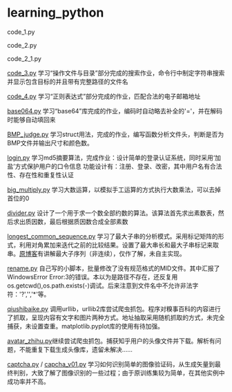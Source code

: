 # learning_python

code_1.py

code_2.py

code_2_1.py

[code_3.py](https://github.com/ywfluctier/learning_python/blob/master/code_3) 学习“操作文件与目录”部分完成的搜索作业，命令行中制定字符串搜索并显示包含目标的并且带有完整路径的文件名

[code_4.py](https://github.com/ywfluctier/learning_python/blob/master/code_4.py) 学习“正则表达式”部分完成的作业，匹配合法的电子邮箱地址

[base064.py](https://github.com/ywfluctier/learning_python/blob/master/base064.py) 学习“base64”库完成的作业，编码时自动略去补全的'='，并在解码时能够自动填回来

[BMP_judge.py](https://github.com/ywfluctier/learning_python/blob/master/BMP_judge.py) 学习struct用法，完成的作业，编写函数分析文件头，判断是否为BMP文件并输出尺寸和颜色数。

[login.py](https://github.com/ywfluctier/learning_python/blob/master/login.py) 学习md5摘要算法，完成作业：设计简单的登录认证系统，同时采用‘加盐’方式保护用户的口令信息
功能设计有：注册、登录、改密，其中用户名有合法性、存在性和重复性认证

[big_multiply.py](https://github.com/ywfluctier/learning_python/blob/master/big_multiply.py) 学习大数运算，以模拟手工运算的方式执行大数乘法，可以去掉首位的0

[divider.py](https://github.com/ywfluctier/learning_python/blob/master/divider.py) 设计了一个用于求一个数全部约数的算法。该算法首先求出素数表，然后求出质因数，最后根据质因数合成全部素数

[longest_common_sequence.py](https://github.com/ywfluctier/learning_python/blob/master/longest_common_subsequence.py) 学习了最大子串的分析模式。采用标记矩阵的形式，利用对角累加来迭代之前的比较结果。设置了最大串长和最大子串标记来取串。[原博客](http://codepub.cn/2015/07/03/Python-implementation-of-the-longest-common-subsequences/)有讲解最大子序列（非连续），仅作了解，未自主实现。

[rename.py](https://github.com/ywfluctier/learning_python/blob/master/rename.py) 自己写的小脚本，批量修改了没有规范格式的MID文件。其中汇报了WindowsError Error:3的错误。本以为是路径不存在，还反复用os.getcwd(),os.path.exists(-)调试。后来注意到文件名中不允许非法字符：'?','\','*'等。

[qiushibaike.py](https://github.com/ywfluctier/learning_python/blob/master/qiushibaike.py) 调用urllib，urllib2库尝试爬虫抓包。程序对糗事百科的内容进行了抓取，呈现内容有文字和图片两种方式。地址抽取采用随机抓取的方式，未完全捕获，未设置查重。matplotlib.pyplot库的使用有待加强。

[avatar_zhihu.py](https://github.com/ywfluctier/learning_python/blob/master/avatar_zhihu.py)继续尝试爬虫抓包。捕获知乎用户的头像文件并下载。解析有问题，不能重复下载生成头像库，遗留未解决……

[captcha.py](https://github.com/ywfluctier/learning_python/blob/master/captcha.py) / [capcha_v01.py](https://github.com/ywfluctier/learning_python/blob/master/captcha_v01.py) 学习如何识别简单的图像验证码，从生成矢量到最终判别，大致了解了图像识别的一些过程；由于原训练集较为简单，在其他实例中成功率并不高。

